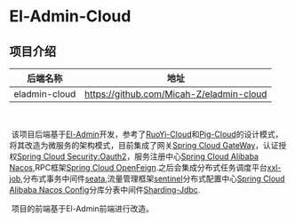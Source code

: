 # El-Admin-Cloud

## 项目介绍

| 后端名称      | 地址                                     |
| ------------- | ---------------------------------------- |
| eladmin-cloud | https://github.com/Micah-Z/eladmin-cloud |

​	

​		该项目后端基于[El-Admin](https://el-admin.vip/)开发，参考了[RuoYi-Cloud](https://doc.ruoyi.vip/ruoyi-cloud/)和[Pig-Cloud](https://www.pig4cloud.com/)的设计模式，将其改造为微服务的架构模式，目前集成了网关[Spring Cloud GateWay](https://docs.spring.io/spring-cloud-gateway/docs/2.2.4.RELEASE/reference/html/#gateway-starter)，认证授权[Spring Cloud Security:Oauth2](https://projects.spring.io/spring-security-oauth/docs/oauth2.html)，服务注册中心[Spring Cloud Alibaba Nacos](https://nacos.io/zh-cn/),RPC框架[Spring Cloud OpenFeign](https://docs.spring.io/spring-cloud-openfeign/docs/2.2.4.RELEASE/reference/html/).之后会集成分布式任务调度平台[xxl-job](https://github.com/xuxueli/xxl-job),分布式事务中间件[seata](https://github.com/seata/seata),流量管理框架[sentinel](https://github.com/alibaba/Sentinel)分布式配置中心[Spring Cloud Alibaba Nacos Config](https://nacos.io/zh-cn/docs/what-is-nacos.html)分库分表中间件[Sharding-Jdbc](http://shardingsphere.apache.org/).

​		项目的前端基于El-Admin前端进行改造。

​		

